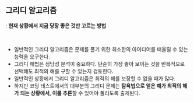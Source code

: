 ## 그리디 알고리즘
: **현재 상황에서 지금 당장 좋은 것만 고르는 방법**

<br>

- 일반적인 그리디 알고리즘은 문제를 풀기 위한 최소한의 아이디어를 떠올릴 수 있는 능력을 요구한다.
- 그리디 해법은 정당성 분석이 중요하다. 단순히 가장 좋아 보이는 것을 반복적으로 선택해도 최적의 해를 구할 수 있는지 검토한다.
- 일반적인 상황에서 그리디 알고리즘은 최적의 해를 보장할 수 없을 때가 많다.
- 하지만 코딩 테스트에서의 대부분의 그리디 문제는 **탐욕법으로 얻은 해가 최적의 해가 되는 상황에서, 이를 추론**할 수 있어야 풀리도록 출제된다.